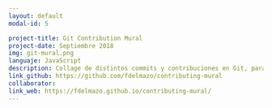 ```yaml
---
layout: default
modal-id: 5

project-title: Git Contribution Mural
project-date: Septiembre 2018
img: git-mural.png
languaje: JavaScript
description: Collage de distintos commits y contribuciones en Git, para enseñar la herramienta de forma interactiva.
link_github: https://github.com/fdelmazo/contributing-mural
collaborator:
link_web: https://fdelmazo.github.io/contributing-mural/
---
```


